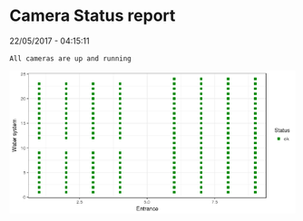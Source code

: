 Camera Status report
================
22/05/2017 - 04:15:11

    All cameras are up and running

![](camreport_files/figure-markdown_github/unnamed-chunk-2-1.png)
